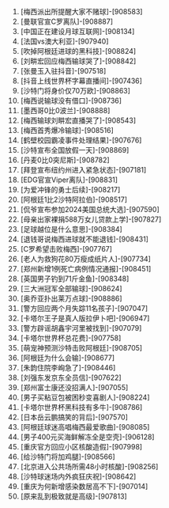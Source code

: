 
1. [梅西派出所提醒大家不赌球]-[908583]
1. [曼联官宣C罗离队]-[908887]
1. [中国正在建设月球互联网]-[908134]
1. [法国vs澳大利亚]-[907940]
1. [吹掉阿根廷进球的黑科技]-[908824]
1. [刘畊宏回应梅西输球哭了]-[908842]
1. [张曼玉入驻抖音]-[907518]
1. [抖音上线世界杯字幕直播间]-[907436]
1. [沙特门将身价仅70万欧]-[908863]
1. [梅西说输球没有借口]-[908736]
1. [墨西哥0比0波兰]-[908888]
1. [梅西输球刘畊宏直播哭了]-[908543]
1. [梅西首秀爆冷输球]-[908516]
1. [鹤壁校园霸凌事件处理结果]-[907676]
1. [沙特宣布全国放假一天]-[908869]
1. [丹麦0比0突尼斯]-[908782]
1. [拜登宣布纽约州进入紧急状态]-[907181]
1. [EDG官宣Viper离队]-[908831]
1. [为爱冲锋的勇士后续]-[908217]
1. [阿根廷1比2沙特阿拉伯]-[908517]
1. [侃爷宣布参加2024美国总统大选]-[907590]
1. [母亲出家裸捐588万女儿贷款上学]-[907827]
1. [足球越位是什么意思]-[908384]
1. [退钱哥说梅西进球就不能退钱]-[908431]
1. [C罗希望击败梅西]-[907767]
1. [老人为救狗花80万瘦成纸片人]-[907734]
1. [郑州新增1例死亡病例情况通报]-[908451]
1. [英国男子钓到71斤金鱼]-[908348]
1. [三大洲冠军全部输球]-[908624]
1. [奥乔亚扑出莱万点球]-[908886]
1. [警方回应两个月失踪11名孩子]-[907047]
1. [卡塔尔王子是真人版拉伊卜吧]-[906947]
1. [警方辟谣胡鑫宇河里被找到]-[907079]
1. [卡塔尔世界杯总花费]-[907758]
1. [萌宠神预测沙特击败阿根廷]-[908705]
1. [阿根廷为什么会输]-[908677]
1. [朱韵住院李峋急了]-[908446]
1. [刘强东发京东全员信]-[907622]
1. [郑州富士康还没招满人]-[907055]
1. [男子买粘豆包被困秒变喜剧人]-[908224]
1. [卡塔尔世界杯黑科技有多牛]-[908786]
1. [日本岳云鹏搞笑的背后]-[907570]
1. [阿根廷球迷高唱梅西最爱歌曲]-[908085]
1. [男子400元买海鲜解冻全是空壳]-[906128]
1. [重庆官方回应小区核酸造假]-[907998]
1. [给沙特门将加鸡腿]-[908566]
1. [北京进入公共场所需48小时核酸]-[908256]
1. [沙特球迷场内外疯狂庆祝]-[908642]
1. [重庆为何新增感染数居高不下]-[907014]
1. [原来乱到极致就是高级]-[907813]